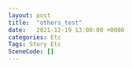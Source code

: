 ```yaml
---
layout: post
title:  "others_test"
date:   2021-12-19 13:00:00 +0000
categories: Etc
Tags: Story Etc
SceneCode: []
---
```

